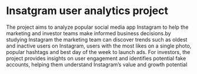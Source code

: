 # Insatgram user analytics project

  The project aims to analyze popular social media app Instagram to help the marketing and investor teams make informed business decisions.by studying Instagram the marketing team can discover trends such as oldest and inactive users on Instagram, users with the most likes on a single photo, popular hashtags and best day of the week to launch ads. For investors, the project provides insights on user engagement and identifies potential fake accounts, helping them understand Instagram’s value and growth potential
